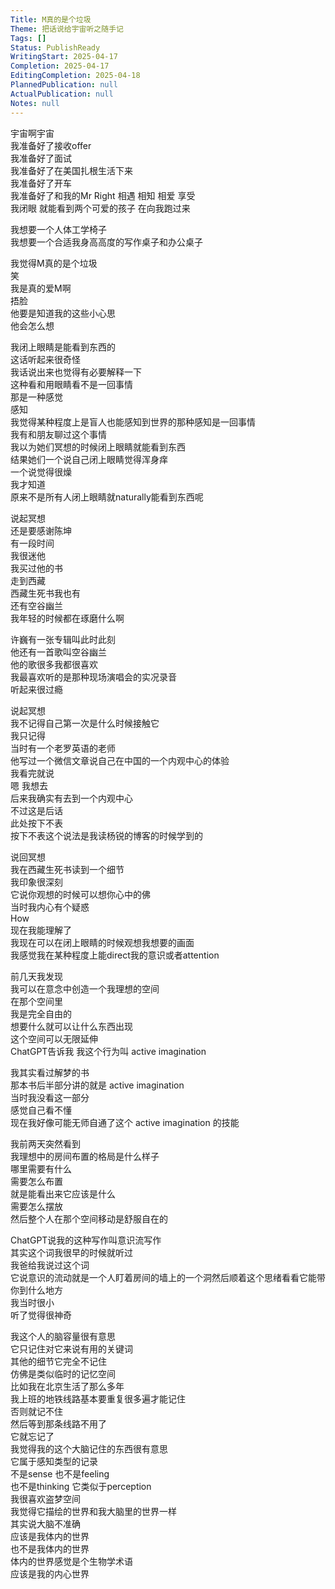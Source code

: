 ```yaml
---    
Title: M真的是个垃圾    
Theme: 把话说给宇宙听之随手记    
Tags: []    
Status: PublishReady    
WritingStart: 2025-04-17    
Completion: 2025-04-17    
EditingCompletion: 2025-04-18    
PlannedPublication: null    
ActualPublication: null    
Notes: null    
---    
```

    
宇宙啊宇宙    
我准备好了接收offer    
我准备好了面试    
我准备好了在美国扎根生活下来    
我准备好了开车    
我准备好了和我的Mr Right 相遇 相知 相爱 享受    
我闭眼 就能看到两个可爱的孩子 在向我跑过来    
    
我想要一个人体工学椅子    
我想要一个合适我身高高度的写作桌子和办公桌子    
    
我觉得M真的是个垃圾    
笑    
我是真的爱M啊    
捂脸    
他要是知道我的这些小心思    
他会怎么想    
    
我闭上眼睛是能看到东西的    
这话听起来很奇怪    
我话说出来也觉得有必要解释一下    
这种看和用眼睛看不是一回事情    
那是一种感觉    
感知    
我觉得某种程度上是盲人也能感知到世界的那种感知是一回事情    
我有和朋友聊过这个事情    
我以为她们冥想的时候闭上眼睛就能看到东西    
结果她们一个说自己闭上眼睛觉得浑身痒    
一个说觉得很燥    
我才知道    
原来不是所有人闭上眼睛就naturally能看到东西呢    
    
说起冥想    
还是要感谢陈坤    
有一段时间    
我很迷他    
我买过他的书    
走到西藏    
西藏生死书我也有    
还有空谷幽兰    
我年轻的时候都在琢磨什么啊    
    
许巍有一张专辑叫此时此刻    
他还有一首歌叫空谷幽兰    
他的歌很多我都很喜欢    
我最喜欢听的是那种现场演唱会的实况录音    
听起来很过瘾    
    
说起冥想    
我不记得自己第一次是什么时候接触它    
我只记得    
当时有一个老罗英语的老师    
他写过一个微信文章说自己在中国的一个内观中心的体验    
我看完就说    
嗯 我想去    
后来我确实有去到一个内观中心    
不过这是后话    
此处按下不表    
按下不表这个说法是我读杨锐的博客的时候学到的    
    
说回冥想    
我在西藏生死书读到一个细节    
我印象很深刻    
它说你观想的时候可以想你心中的佛    
当时我内心有个疑惑    
How    
现在我能理解了    
我现在可以在闭上眼睛的时候观想我想要的画面    
我感觉我在某种程度上能direct我的意识或者attention    
    
前几天我发现    
我可以在意念中创造一个我理想的空间    
在那个空间里    
我是完全自由的    
想要什么就可以让什么东西出现    
这个空间可以无限延伸    
ChatGPT告诉我 我这个行为叫 active imagination    
    
我其实看过解梦的书    
那本书后半部分讲的就是 active imagination    
当时我没看这一部分    
感觉自己看不懂    
现在我好像可能无师自通了这个 active imagination 的技能    
    
我前两天突然看到    
我理想中的房间布置的格局是什么样子    
哪里需要有什么    
需要怎么布置    
就是能看出来它应该是什么    
需要怎么摆放    
然后整个人在那个空间移动是舒服自在的    
    
ChatGPT说我的这种写作叫意识流写作    
其实这个词我很早的时候就听过    
我爸给我说过这个词    
它说意识的流动就是一个人盯着房间的墙上的一个洞然后顺着这个思绪看看它能带你到什么地方    
我当时很小    
听了觉得很神奇    
    
我这个人的脑容量很有意思    
它只记住对它来说有用的关键词    
其他的细节它完全不记住    
仿佛是类似临时的记忆空间    
比如我在北京生活了那么多年    
我上班的地铁线路基本要重复很多遍才能记住    
否则就记不住    
然后等到那条线路不用了    
它就忘记了    
我觉得我的这个大脑记住的东西很有意思    
它属于感知类型的记录    
不是sense 也不是feeling    
也不是thinking 它类似于perception    
我很喜欢盗梦空间    
我觉得它描绘的世界和我大脑里的世界一样    
其实说大脑不准确    
应该是我体内的世界    
也不是我体内的世界    
体内的世界感觉是个生物学术语    
应该是我的内心世界    
    
